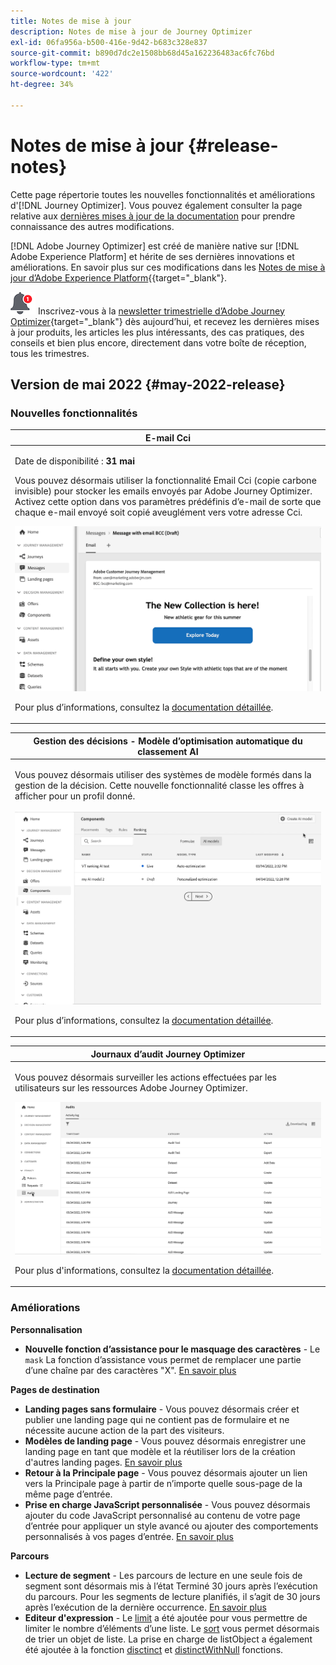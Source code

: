 ```yaml
---
title: Notes de mise à jour
description: Notes de mise à jour de Journey Optimizer
exl-id: 06fa956a-b500-416e-9d42-b683c328e837
source-git-commit: b890d7dc2e1508bb68d45a162236483ac6fc76bd
workflow-type: tm+mt
source-wordcount: '422'
ht-degree: 34%

---
```


# Notes de mise à jour {#release-notes}

Cette page répertorie toutes les nouvelles fonctionnalités et améliorations d&#39;[!DNL Journey Optimizer]. Vous pouvez également consulter la page relative aux [dernières mises à jour de la documentation](documentation-updates.md) pour prendre connaissance des autres modifications.

[!DNL Adobe Journey Optimizer] est créé de manière native sur [!DNL Adobe Experience Platform] et hérite de ses dernières innovations et améliorations. En savoir plus sur ces modifications dans les [Notes de mise à jour d’Adobe Experience Platform](https://experienceleague.adobe.com/docs/experience-platform/release-notes/latest.html?lang=fr){{target=&quot;_blank&quot;}.

![Newsletter](../assets/do-not-localize/nl-icon.png) Inscrivez-vous à la [newsletter trimestrielle d’Adobe Journey Optimizer](https://www.adobe.com/subscription/Adobe_Journey_Optimizer_NL.html){target=&quot;_blank&quot;} dès aujourd’hui, et recevez les dernières mises à jour produits, les articles les plus intéressants, des cas pratiques, des conseils et bien plus encore, directement dans votre boîte de réception, tous les trimestres.

## Version de mai 2022 {#may-2022-release}

### Nouvelles fonctionnalités

<!--table>
<thead>
<tr>
<th><strong>Message Frequency Rules</strong><br/></th>
</tr>
</thead>
<tbody>
<tr>
<td>
<p>You can now set cross-channel business rules that will automatically exclude over-solicited profiles from messages and actions.</p>
<img src="assets/frequency-rn.gif"/>
<p>For more information, refer to the <a href="../configuration/frequency-rules.md">detailed documentation</a>.</p>
</td>
</tr>
</tbody>
</table-->


<table>
<thead>
<tr>
<th><strong>E-mail Cci</strong><br/></th>
</tr>
</thead>
<tbody>
<tr>
<td>
<p>Date de disponibilité : <strong>31 mai</strong></p>
<p>Vous pouvez désormais utiliser la fonctionnalité Email Cci (copie carbone invisible) pour stocker les emails envoyés par Adobe Journey Optimizer. Activez cette option dans vos paramètres prédéfinis d’e-mail de sorte que chaque e-mail envoyé soit copié aveuglément vers votre adresse Cci.</p>
<img src="assets/bcc-rn.gif"/>
<p>Pour plus d’informations, consultez la <a href="../configuration/email-settings.md#bcc-email">documentation détaillée</a>.</p>
</td>
</tr>
</tbody>
</table>


<table>
<thead>
<tr>
<th><strong>Gestion des décisions - Modèle d’optimisation automatique du classement AI</strong><br/></th>
</tr>
</thead>
<tbody>
<tr>
<td>
<p>Vous pouvez désormais utiliser des systèmes de modèle formés dans la gestion de la décision. Cette nouvelle fonctionnalité classe les offres à afficher pour un profil donné.</p>
<img src="assets/optimization.gif"/>
<p>Pour plus d’informations, consultez la <a href="../offers/offer-activities/configure-offer-selection.md#use-ranking-strategy">documentation détaillée</a>.</p>
</td>
</tr>
</tbody>
</table>

<!--table>
<thead>
<tr>
<th><strong>Attribute-based Access Control (ABAC)</strong><br/></th>
</tr>
</thead>
<tbody>
<tr>
<td>
<p>Permission management in Journey Optimizer has been extended to data access. You can now manage data access for specific teams or groups of users (i.e. internal, external, 3rd parties) ​and manage access to specific types of data (i.e. Sensitive Personal Data/SPD).</p>
<p>This capability is available for a limited set of customers.</p>
<p>For more information, refer to the <a href="../landing-pages/create-lp.md">detailed documentation</a>.</p>
</td>
</tr>
</tbody>
</table-->

<table>
<thead>
<tr>
<th><strong>Journaux d’audit Journey Optimizer</strong><br/></th>
</tr>
</thead>
<tbody>
<tr>
<td>
<p>Vous pouvez désormais surveiller les actions effectuées par les utilisateurs sur les ressources Adobe Journey Optimizer.</p>
<img src="assets/audit-rn.gif"/>
<p>Pour plus d'informations, consultez la <a href="../reports/audit-logs.md">documentation détaillée</a>.</p>
</td>
</tr>
</tbody>
</table>

### Améliorations

**Personnalisation**

* **Nouvelle fonction d’assistance pour le masquage des caractères** - Le `mask` La fonction d’assistance vous permet de remplacer une partie d’une chaîne par des caractères &quot;X&quot;. [En savoir plus](../personalization/functions/string.md#mask)

**Pages de destination**

* **Landing pages sans formulaire** - Vous pouvez désormais créer et publier une landing page qui ne contient pas de formulaire et ne nécessite aucune action de la part des visiteurs.
* **Modèles de landing page** - Vous pouvez désormais enregistrer une landing page en tant que modèle et la réutiliser lors de la création d&#39;autres landing pages. [En savoir plus](../landing-pages/lp-templates.md)
* **Retour à la Principale page** - Vous pouvez désormais ajouter un lien vers la Principale page à partir de n’importe quelle sous-page de la même page d’entrée.
* **Prise en charge JavaScript personnalisée** - Vous pouvez désormais ajouter du code JavaScript personnalisé au contenu de votre page d’entrée pour appliquer un style avancé ou ajouter des comportements personnalisés à vos pages d’entrée.	[En savoir plus](../landing-pages/lp-custom-js.md)

<!--**Decision management**

* **HTML and JSON files support** - You can now drag and drop external HTML and JSON files from the AEM repository into the offer representation content.-->

**Parcours**

* **Lecture de segment** - Les parcours de lecture en une seule fois de segment sont désormais mis à l’état Terminé 30 jours après l’exécution du parcours. Pour les segments de lecture planifiés, il s’agit de 30 jours après l’exécution de la dernière occurrence. [En savoir plus](../building-journeys/read-segment.md)
* **Editeur d&#39;expression** - Le [limit](../building-journeys/functions/functionlimit.md) a été ajoutée pour vous permettre de limiter le nombre d’éléments d’une liste. Le [sort](../building-journeys/functions/functionsort.md) vous permet désormais de trier un objet de liste. La prise en charge de listObject a également été ajoutée à la fonction [disctinct](../building-journeys/functions/functiondistinct.md) et [distinctWithNull](../building-journeys/functions/functiondistinctwithnull.md) fonctions.
